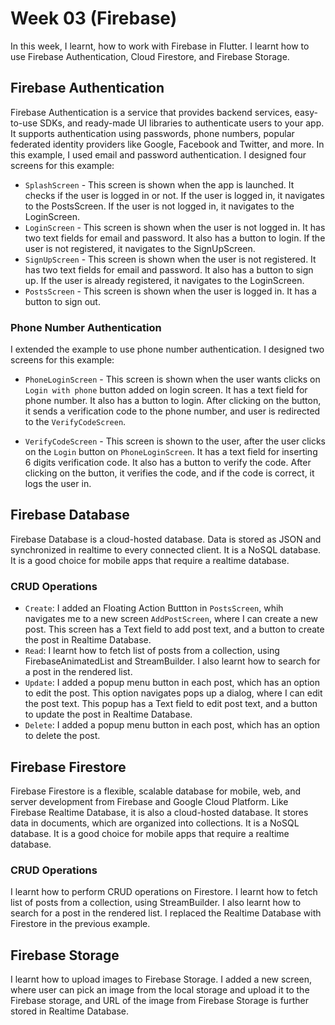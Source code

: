 # Week 03 (Firebase)

In this week, I learnt, how to work with Firebase in Flutter. I learnt how to use Firebase Authentication, Cloud Firestore, and Firebase Storage.

## Firebase Authentication

Firebase Authentication is a service that provides backend services, easy-to-use SDKs, and ready-made UI libraries to authenticate users to your app. It supports authentication using passwords, phone numbers, popular federated identity providers like Google, Facebook and Twitter, and more.
In this example, I used email and password authentication. I designed four screens for this example:

- `SplashScreen` - This screen is shown when the app is launched. It checks if the user is logged in or not. If the user is logged in, it navigates to the PostsScreen. If the user is not logged in, it navigates to the LoginScreen.
- `LoginScreen` - This screen is shown when the user is not logged in. It has two text fields for email and password. It also has a button to login. If the user is not registered, it navigates to the SignUpScreen.
- `SignUpScreen` - This screen is shown when the user is not registered. It has two text fields for email and password. It also has a button to sign up. If the user is already registered, it navigates to the LoginScreen.
- `PostsScreen` - This screen is shown when the user is logged in. It has a button to sign out.

### Phone Number Authentication

I extended the example to use phone number authentication. I designed two screens for this example:

- `PhoneLoginScreen` - This screen is shown when the user wants clicks on `Login with phone` button added on login screen. It has a text field for phone number. It also has a button to login. After clicking on the button, it sends a verification code to the phone number, and user is redirected to the `VerifyCodeScreen`.

- `VerifyCodeScreen` - This screen is shown to the user, after the user clicks on the `Login` button on `PhoneLoginScreen`. It has a text field for inserting 6 digits verification code. It also has a button to verify the code. After clicking on the button, it verifies the code, and if the code is correct, it logs the user in.

## Firebase Database

Firebase Database is a cloud-hosted database. Data is stored as JSON and synchronized in realtime to every connected client. It is a NoSQL database. It is a good choice for mobile apps that require a realtime database.

### CRUD Operations

- `Create`: I added an Floating Action Buttton in `PostsScreen`, whih navigates me to a new screen `AddPostScreen`, where I can create a new post. This screen has a Text field to add post text, and a button to create the post in Realtime Database.
- `Read`: I learnt how to fetch list of posts from a collection, using FirebaseAnimatedList and StreamBuilder. I also learnt how to search for a post in the rendered list.
- `Update`: I added a popup menu button in each post, which has an option to edit the post. This option navigates pops up a dialog, where I can edit the post text. This popup has a Text field to edit post text, and a button to update the post in Realtime Database.
- `Delete`: I added a popup menu button in each post, which has an option to delete the post.

## Firebase Firestore

Firebase Firestore is a flexible, scalable database for mobile, web, and server development from Firebase and Google Cloud Platform. Like Firebase Realtime Database, it is also a cloud-hosted database. It stores data in documents, which are organized into collections. It is a NoSQL database. It is a good choice for mobile apps that require a realtime database.

### CRUD Operations

I learnt how to perform CRUD operations on Firestore. I learnt how to fetch list of posts from a collection, using StreamBuilder. I also learnt how to search for a post in the rendered list. I replaced the Realtime Database with Firestore in the previous example.

## Firebase Storage

I learnt how to upload images to Firebase Storage. I added a new screen, where user can pick an image from the local storage and upload it to the Firebase storage, and URL of the image from Firebase Storage is further stored in Realtime Database.
